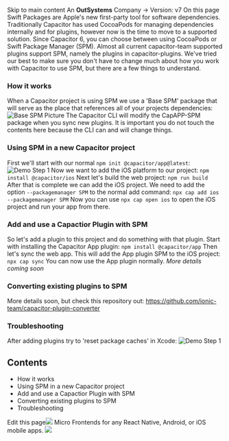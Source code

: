 Skip to main content
An **OutSystems** Company →
Version: v7
On this page
Swift Packages are Apple's new first-party tool for software dependencies. Traditionally Capacitor has used CocoaPods for managing dependencies internally and for plugins, however now is the time to move to a supported solution.
Since Capacitor 6, you can choose between using CocoaPods or Swift Package Manager (SPM). Almost all current capacitor-team supported plugins support SPM, namely the plugins in capacitor-plugins.
We've tried our best to make sure you don't have to change much about how you work with Capacitor to use SPM, but there are a few things to understand.
### How it works​
When a Capacitor project is using SPM we use a 'Base SPM' package that will serve as the place that references all of your projects dependencies:
![Base SPM Picture](https://capacitorjs.com/docs/assets/images/base-spm-7b9c60ba424f0ff6822cdbc416395de6.png)
The Capacitor CLI will modify the CapAPP-SPM package when you sync new plugins. It is important you do not touch the contents here because the CLI can and will change things.
### Using SPM in a new Capacitor project​
First we'll start with our normal `npm init @capacitor/app@latest`:
![Demo Step 1](https://capacitorjs.com/docs/assets/images/demo-step1-a5fe1b39eaa2c3ee519e83cd1badf68c.png)
Now we want to add the iOS platform to our project:
`npm install @capacitor/ios`
Next let's build the web project:
`npm run build`
After that is complete we can add the iOS project. We need to add the option `--packagemanager SPM` to the normal add command:
`npx cap add ios --packagemanager SPM`
Now you can use `npx cap open ios` to open the iOS project and run your app from there.
### Add and use a Capactior Plugin with SPM​
So let's add a plugin to this project and do something with that plugin.
Start with installing the Capacitor App plugin:
`npm install @capacitor/app`
Then let's sync the web app. This will add the App plugin SPM to the iOS project:
`npx cap sync`
You can now use the App plugin normally.
_More details coming soon_
### Converting existing plugins to SPM​
More details soon, but check this repository out: https://github.com/ionic-team/capacitor-plugin-converter
### Troubleshooting​
After adding plugins try to 'reset package caches' in Xcode:
![Demo Step 1](https://capacitorjs.com/docs/assets/images/reset-package-ce37ec73326432586d2e45b61841a96e.png)
## Contents
  * How it works
  * Using SPM in a new Capacitor project
  * Add and use a Capactior Plugin with SPM
  * Converting existing plugins to SPM
  * Troubleshooting


Edit this page![](https://images.prismic.io/ionicframeworkcom/d3d3f7a3-023b-4cdf-93af-84674f623818_portals+ad.png?auto=compress,format&rect=0,0,280,200&w=280&h=200)
Micro Frontends for any React Native, Android, or iOS mobile apps.
![](https://cdn.bizible.com/ipv?_biz_r=&_biz_h=802059049&_biz_u=bfa08d03ffe94cbc8ad825d7c77fcc94&_biz_l=https%3A%2F%2Fcapacitorjs.com%2Fdocs%2Fios%2Fspm&_biz_t=1739803082808&_biz_i=Swift%20Package%20Manager%20%7C%20Capacitor%20Documentation&_biz_n=58&rnd=251446&cdn_o=a&_biz_z=1739803082808)
